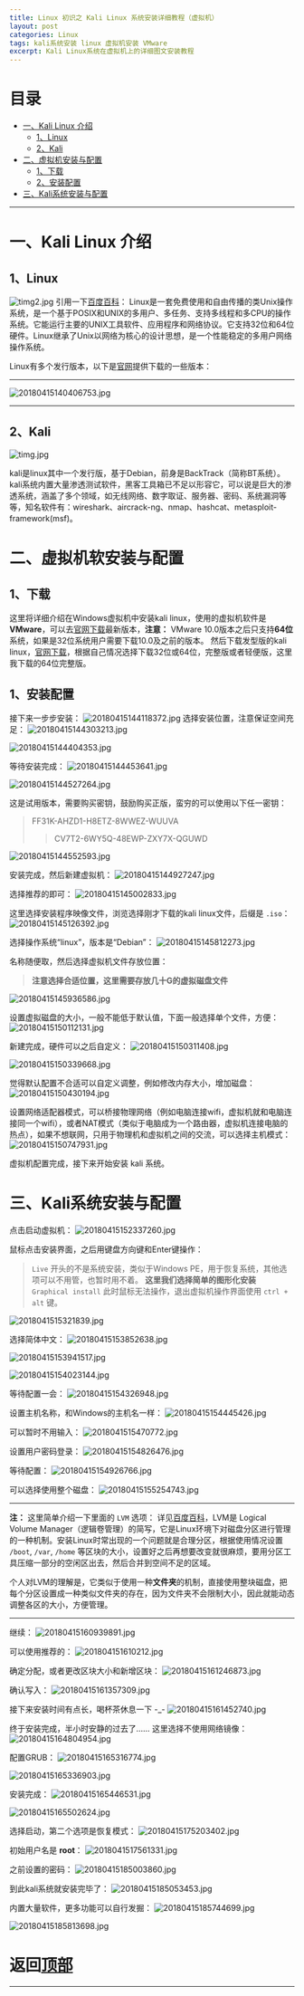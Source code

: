 ```yaml
---
title: Linux 初识之 Kali Linux 系统安装详细教程（虚拟机）
layout: post
categories: Linux
tags: kali系统安装 linux 虚拟机安装 VMware
excerpt: Kali Linux系统在虚拟机上的详细图文安装教程
---
```

# 目录 <span id="home">
* [一、Kali Linux 介绍](#1)
	* [1、Linux](#1.1)
	* [2、Kali](#1.2)
* [二、虚拟机安装与配置](#2)
	* [1、下载](#2.1)
	* [2、安装配置](#2.2)
* [三、Kali系统安装与配置](#3)

-------------
# 一、Kali Linux 介绍 <span id="1">

## 1、Linux <span id="1.1">

![timg2.jpg](https://i.loli.net/2018/04/15/5ad333eb8df19.jpg)
引用一下[百度百科][linux]：
Linux是一套免费使用和自由传播的类Unix操作系统，是一个基于POSIX和UNIX的多用户、多任务、支持多线程和多CPU的操作系统。它能运行主要的UNIX工具软件、应用程序和网络协议。它支持32位和64位硬件。Linux继承了Unix以网络为核心的设计思想，是一个性能稳定的多用户网络操作系统。

Linux有多个发行版本，以下是[官网][linux.org]提供下载的一些版本：

----------------------------
![20180415140406753.jpg](https://i.loli.net/2018/04/15/5ad33ed9a2cb8.jpg)

---------------------

## 2、Kali <span id="1.2">

![timg.jpg](https://i.loli.net/2018/04/15/5ad3332fef322.jpg)

kali是linux其中一个发行版，基于Debian，前身是BackTrack（简称BT系统）。kali系统内置大量渗透测试软件，黑客工具箱已不足以形容它，可以说是巨大的渗透系统，涵盖了多个领域，如无线网络、数字取证、服务器、密码、系统漏洞等等，知名软件有：wireshark、aircrack-ng、nmap、hashcat、metasploit-framework(msf)。

# 二、虚拟机软安装与配置 <span id="2">

## 1、下载 <span id="2.1">
这里将详细介绍在Windows虚拟机中安装kali linux，使用的虚拟机软件是 **VMware**，可以去[官网下载][vmware]最新版本，**注意：** VMware 10.0版本之后只支持**64位**系统，如果是32位系统用户需要下载10.0及之前的版本。
然后下载发型版的kali linux，[官网下载][kali-download]，根据自己情况选择下载32位或64位，完整版或者轻便版，这里我下载的64位完整版。

##  1、安装配置 <span id="2.2">
接下来一步步安装：
![20180415144118372.jpg](https://i.loli.net/2018/04/15/5ad33ed9b4f7a.jpg)
选择安装位置，注意保证空间充足：
![20180415144303213.jpg](https://i.loli.net/2018/04/15/5ad33ed9b13c4.jpg)

![20180415144404353.jpg](https://i.loli.net/2018/04/15/5ad33ed9afe91.jpg)

等待安装完成：
![20180415144453641.jpg](https://i.loli.net/2018/04/15/5ad33ed9b279d.jpg)

![20180415144527264.jpg](https://i.loli.net/2018/04/15/5ad33ed9b7ebf.jpg)

这是试用版本，需要购买密钥，鼓励购买正版，蛮穷的可以使用以下任一密钥：

>FF31K-AHZD1-H8ETZ-8WWEZ-WUUVA
>>CV7T2-6WY5Q-48EWP-ZXY7X-QGUWD

![20180415144552593.jpg](https://i.loli.net/2018/04/15/5ad33ed9ae9ca.jpg)

安装完成，然后新建虚拟机：
![20180415144927247.jpg](https://i.loli.net/2018/04/15/5ad33ed9b66b3.jpg)

选择推荐的即可：
![20180415145002833.jpg](https://i.loli.net/2018/04/15/5ad33ed9b3abd.jpg)

这里选择安装程序映像文件，浏览选择刚才下载的kali linux文件，后缀是 `.iso`：
![20180415145126392.jpg](https://i.loli.net/2018/04/15/5ad33ed9b9401.jpg)

选择操作系统“linux”，版本是“Debian”：
![20180415145812273.jpg](https://i.loli.net/2018/04/15/5ad33f949f756.jpg)

名称随便取，然后选择虚拟机文件存放位置：
>**注意选择合适位置，这里需要存放几十G的虚拟磁盘文件**

![20180415145936586.jpg](https://i.loli.net/2018/04/15/5ad33f94a5c83.jpg)

设置虚拟磁盘的大小，一般不能低于默认值，下面一般选择单个文件，方便：
![20180415150112131.jpg](https://i.loli.net/2018/04/15/5ad33f94b523f.jpg)

新建完成，硬件可以之后自定义：
![20180415150311408.jpg](https://i.loli.net/2018/04/15/5ad33f94b3b28.jpg)

![20180415150339668.jpg](https://i.loli.net/2018/04/15/5ad33f94e3f6e.jpg)

觉得默认配置不合适可以自定义调整，例如修改内存大小，增加磁盘：
![20180415150430194.jpg](https://i.loli.net/2018/04/15/5ad33f9503b03.jpg)

设置网络适配器模式，可以桥接物理网络（例如电脑连接wifi，虚拟机就和电脑连接同一个wifi），或者NAT模式（类似于电脑成为一个路由器，虚拟机连接电脑的热点），如果不想联网，只用于物理机和虚拟机之间的交流，可以选择主机模式：
![20180415150747931.jpg](https://i.loli.net/2018/04/15/5ad33f94f1e46.jpg)

虚拟机配置完成，接下来开始安装 kali 系统。

# 三、Kali系统安装与配置 <span id="3">

点击启动虚拟机：
![20180415152337260.jpg](https://i.loli.net/2018/04/15/5ad33f94edca2.jpg)

鼠标点击安装界面，之后用键盘方向键和Enter键操作：
>`Live` 开头的不是系统安装，类似于Windows PE，用于恢复系统，其他选项可以不用管，也暂时用不着。
>**这里我们选择简单的图形化安装** `Graphical install` 
>此时鼠标无法操作，退出虚拟机操作界面使用 `ctrl + alt` 键。

![2018041515321839.jpg](https://i.loli.net/2018/04/15/5ad33f94d2cb9.jpg)

选择简体中文：
![20180415153852638.jpg](https://i.loli.net/2018/04/15/5ad33f94eae89.jpg)

![20180415153941517.jpg](https://i.loli.net/2018/04/15/5ad3403ff0501.jpg)

![20180415154023144.jpg](https://i.loli.net/2018/04/15/5ad340400b3b8.jpg)

等待配置一会：
![20180415154326948.jpg](https://i.loli.net/2018/04/15/5ad3404025f68.jpg)

设置主机名称，和Windows的主机名一样：
![20180415154445426.jpg](https://i.loli.net/2018/04/15/5ad3404034393.jpg)

可以暂时不用输入：
![2018041515470772.jpg](https://i.loli.net/2018/04/15/5ad34040359fa.jpg)

设置用户密码登录：
![20180415154826476.jpg](https://i.loli.net/2018/04/15/5ad340404446a.jpg)

等待配置：
![20180415154926766.jpg](https://i.loli.net/2018/04/15/5ad34040310fe.jpg)

可以选择使用整个磁盘：
![20180415155254743.jpg](https://i.loli.net/2018/04/15/5ad3404040f96.jpg)

----------------------
**注：**
这里简单介绍一下里面的 `LVM` 选项：
详见[百度百科][lvm]，LVM是 Logical Volume Manager（逻辑卷管理）的简写，它是Linux环境下对磁盘分区进行管理的一种机制。安装Linux时常出现的一个问题就是合理分区，根据使用情况设置 `/boot`, `/var`,  `/home` 等区块的大小，设置好之后再想要改变就很麻烦，要用分区工具压缩一部分的空闲区出去，然后合并到空间不足的区域。

个人对LVM的理解是，它类似于使用一种**文件夹**的机制，直接使用整块磁盘，把每个分区设置成一种类似文件夹的存在，因为文件夹不会限制大小，因此就能动态调整各区的大小，方便管理。

------------------
继续：
![20180415160939891.jpg](https://i.loli.net/2018/04/15/5ad340403f668.jpg)

可以使用推荐的：
![201804151610212.jpg](https://i.loli.net/2018/04/15/5ad34040429bb.jpg)

确定分配，或者更改区块大小和新增区块：
![20180415161246873.jpg](https://i.loli.net/2018/04/15/5ad3432baa37c.jpg)

确认写入：
![20180415161357309.jpg](https://i.loli.net/2018/04/15/5ad3432b9fe9b.jpg)

接下来安装时间有点长，喝杯茶休息一下 -_- 
![20180415161452740.jpg](https://i.loli.net/2018/04/15/5ad3432b8d7ed.jpg)

终于安装完成，半小时安静的过去了……
这里选择不使用网络镜像：
![20180415164804954.jpg](https://i.loli.net/2018/04/15/5ad3432b91756.jpg)

配置GRUB：
![20180415165316774.jpg](https://i.loli.net/2018/04/15/5ad3432ba8703.jpg)

![20180415165336903.jpg](https://i.loli.net/2018/04/15/5ad3432ba4ff0.jpg)

安装完成：
![20180415165446531.jpg](https://i.loli.net/2018/04/15/5ad343e7d33a7.jpg)

![20180415165502624.jpg](https://i.loli.net/2018/04/15/5ad343e7cbddf.jpg)

选择启动，第二个选项是恢复模式：
![20180415175203402.jpg](https://i.loli.net/2018/04/15/5ad343e7d9d87.jpg)

初始用户名是 **root**：
![2018041517561331.jpg](https://i.loli.net/2018/04/15/5ad343e7d0471.jpg)

之前设置的密码：
![20180415185003860.jpg](https://i.loli.net/2018/04/15/5ad343e7d1c6b.jpg)

到此kali系统就安装完毕了：
![20180415185053453.jpg](https://i.loli.net/2018/04/15/5ad343e7e0f5c.jpg)

内置大量软件，更多功能可以自行发掘：
![20180415185744699.jpg](https://i.loli.net/2018/04/15/5ad343e7f2511.jpg)

![20180415185813698.jpg](https://i.loli.net/2018/04/15/5ad343e7ef4bf.jpg)

# 返回[顶部](#home)

-----------------------
[linux]:https://baike.baidu.com/item/linux/27050?fr=aladdin
[linux.org]:https://www.linux.org/
[vmware]:https://www.vmware.com/products/workstation-pro/workstation-pro-evaluation.html
[kali-download]:https://www.kali.org/downloads/
[lvm]:https://baike.baidu.com/item/LVM/6571177?fr=aladdin